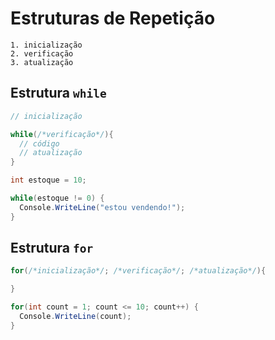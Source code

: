 # Estruturas de Repetição

```
1. inicialização
2. verificação
3. atualização
```

## Estrutura `while`

```cs
// inicialização

while(/*verificação*/){
  // código
  // atualização
}
```

```cs
int estoque = 10;

while(estoque != 0) {
  Console.WriteLine("estou vendendo!");
}
```

## Estrutura `for`

```cs
for(/*inicialização*/; /*verificação*/; /*atualização*/){

}
```

```cs
for(int count = 1; count <= 10; count++) {
  Console.WriteLine(count);
}
```